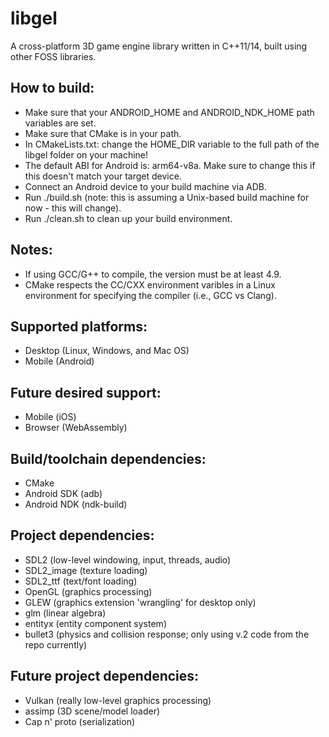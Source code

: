 # libgel
A cross-platform 3D game engine library written in C++11/14, built using other FOSS libraries.

How to build:
-------------
* Make sure that your ANDROID_HOME and ANDROID_NDK_HOME path variables are set.
* Make sure that CMake is in your path.
* In CMakeLists.txt: change the HOME_DIR variable to the full path of the libgel folder on your machine!
* The default ABI for Android is: arm64-v8a. Make sure to change this if this doesn't match your target device.
* Connect an Android device to your build machine via ADB.
* Run ./build.sh (note: this is assuming a Unix-based build machine for now - this will change).
* Run ./clean.sh to clean up your build environment.

Notes:
------
* If using GCC/G++ to compile, the version must be at least 4.9.
* CMake respects the CC/CXX environment varibles in a Linux environment for specifying the compiler (i.e., GCC vs Clang).

Supported platforms:
--------------------
* Desktop (Linux, Windows, and Mac OS)
* Mobile (Android)

Future desired support:
-----------------------
* Mobile (iOS)
* Browser (WebAssembly)

Build/toolchain dependencies:
-----------------------------
* CMake
* Android SDK (adb)
* Android NDK (ndk-build)

Project dependencies:
---------------------
* SDL2 (low-level windowing, input, threads, audio)
* SDL2_image (texture loading)
* SDL2_ttf (text/font loading)
* OpenGL (graphics processing)
* GLEW (graphics extension 'wrangling' for desktop only)
* glm (linear algebra)
* entityx (entity component system)
* bullet3 (physics and collision response; only using v.2 code from the repo currently)

Future project dependencies:
----------------------------
* Vulkan (really low-level graphics processing)
* assimp (3D scene/model loader)
* Cap n' proto (serialization)

